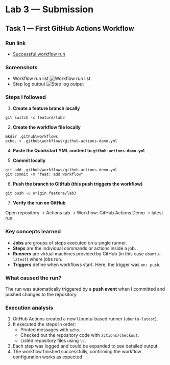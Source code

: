 # Lab 3 — Submission

## Task 1 — First GitHub Actions Workflow

### Run link
- [Successful workflow run](https://github.com/belyakova-anna/F25-DevOps-Intro/actions/runs/17896049687)

### Screenshots
- Workflow run list
![Workflow run list](https://github.com/user-attachments/assets/74d5d767-a089-4d07-8b43-be28e29427d4)
- Step log output
![Step log output](https://github.com/user-attachments/assets/73e61527-119c-4b73-8fb1-f22274437aef)

### Steps I followed

1. **Create a feature branch locally**

```
git switch -c feature/lab3
```

2. **Create the workflow file locally**
```
mkdir .github\workflows
echo. > .github\workflows\github-actions-demo.yml
```

4. **Paste the Quickstart YML content to `github-actions-demo.yml`** 

5. **Commit locally**

```
git add .github/workflows/github-actions-demo.yml
git commit -m "feat: add workflow"
```

6. **Push the branch to GitHub (this push triggers the workflow)**

```
git push -u origin feature/lab3
```

7. **Verify the run on GitHub**

Open repository → Actions tab → Workflow: GitHub Actions Demo → latest run.

### Key concepts learned
- **Jobs** are groups of steps executed on a single runner.
- **Steps** are the individual commands or actions inside a job.
- **Runners** are virtual machines provided by GitHub (in this case `ubuntu-latest`) where jobs run.
- **Triggers** define when workflows start. Here, the trigger was `on: push`.

### What caused the run?
The run was automatically triggered by a **push event** when I committed and pushed changes to the repository.

### Execution analysis
1. GitHub Actions created a new Ubuntu-based runner (`ubuntu-latest`).
2. It executed the steps in order:
   - Printed messages with `echo`.
   - Checked out the repository code with `actions/checkout`.
   - Listed repository files using `ls`.
3. Each step was logged and could be expanded to see detailed output.
4. The workflow finished successfully, confirming the workflow configuration works as expected